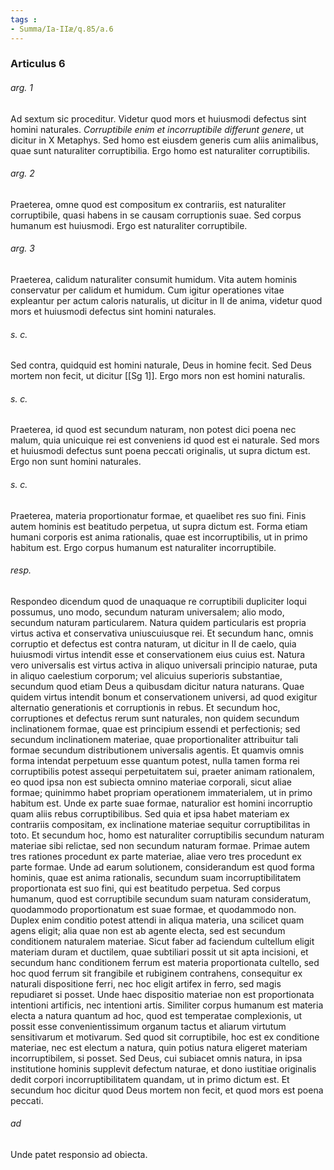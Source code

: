 ```yaml
---
tags : 
- Summa/Ia-IIæ/q.85/a.6
---
```


### Articulus 6

###### arg. 1
Ad sextum sic proceditur. Videtur quod mors et huiusmodi defectus sint homini naturales. *Corruptibile enim et incorruptibile differunt genere*, ut dicitur in X Metaphys. Sed homo est eiusdem generis cum aliis animalibus, quae sunt naturaliter corruptibilia. Ergo homo est naturaliter corruptibilis.

###### arg. 2
Praeterea, omne quod est compositum ex contrariis, est naturaliter corruptibile, quasi habens in se causam corruptionis suae. Sed corpus humanum est huiusmodi. Ergo est naturaliter corruptibile.

###### arg. 3
Praeterea, calidum naturaliter consumit humidum. Vita autem hominis conservatur per calidum et humidum. Cum igitur operationes vitae expleantur per actum caloris naturalis, ut dicitur in II de anima, videtur quod mors et huiusmodi defectus sint homini naturales.

###### s. c.
Sed contra, quidquid est homini naturale, Deus in homine fecit. Sed Deus mortem non fecit, ut dicitur [[Sg 1]]. Ergo mors non est homini naturalis.

###### s. c.
Praeterea, id quod est secundum naturam, non potest dici poena nec malum, quia unicuique rei est conveniens id quod est ei naturale. Sed mors et huiusmodi defectus sunt poena peccati originalis, ut supra dictum est. Ergo non sunt homini naturales.

###### s. c.
Praeterea, materia proportionatur formae, et quaelibet res suo fini. Finis autem hominis est beatitudo perpetua, ut supra dictum est. Forma etiam humani corporis est anima rationalis, quae est incorruptibilis, ut in primo habitum est. Ergo corpus humanum est naturaliter incorruptibile.

###### resp.
Respondeo dicendum quod de unaquaque re corruptibili dupliciter loqui possumus, uno modo, secundum naturam universalem; alio modo, secundum naturam particularem. Natura quidem particularis est propria virtus activa et conservativa uniuscuiusque rei. Et secundum hanc, omnis corruptio et defectus est contra naturam, ut dicitur in II de caelo, quia huiusmodi virtus intendit esse et conservationem eius cuius est. Natura vero universalis est virtus activa in aliquo universali principio naturae, puta in aliquo caelestium corporum; vel alicuius superioris substantiae, secundum quod etiam Deus a quibusdam dicitur natura naturans. Quae quidem virtus intendit bonum et conservationem universi, ad quod exigitur alternatio generationis et corruptionis in rebus. Et secundum hoc, corruptiones et defectus rerum sunt naturales, non quidem secundum inclinationem formae, quae est principium essendi et perfectionis; sed secundum inclinationem materiae, quae proportionaliter attribuitur tali formae secundum distributionem universalis agentis. Et quamvis omnis forma intendat perpetuum esse quantum potest, nulla tamen forma rei corruptibilis potest assequi perpetuitatem sui, praeter animam rationalem, eo quod ipsa non est subiecta omnino materiae corporali, sicut aliae formae; quinimmo habet propriam operationem immaterialem, ut in primo habitum est. Unde ex parte suae formae, naturalior est homini incorruptio quam aliis rebus corruptibilibus. Sed quia et ipsa habet materiam ex contrariis compositam, ex inclinatione materiae sequitur corruptibilitas in toto. Et secundum hoc, homo est naturaliter corruptibilis secundum naturam materiae sibi relictae, sed non secundum naturam formae. Primae autem tres rationes procedunt ex parte materiae, aliae vero tres procedunt ex parte formae. Unde ad earum solutionem, considerandum est quod forma hominis, quae est anima rationalis, secundum suam incorruptibilitatem proportionata est suo fini, qui est beatitudo perpetua. Sed corpus humanum, quod est corruptibile secundum suam naturam consideratum, quodammodo proportionatum est suae formae, et quodammodo non. Duplex enim conditio potest attendi in aliqua materia, una scilicet quam agens eligit; alia quae non est ab agente electa, sed est secundum conditionem naturalem materiae. Sicut faber ad faciendum cultellum eligit materiam duram et ductilem, quae subtiliari possit ut sit apta incisioni, et secundum hanc conditionem ferrum est materia proportionata cultello, sed hoc quod ferrum sit frangibile et rubiginem contrahens, consequitur ex naturali dispositione ferri, nec hoc eligit artifex in ferro, sed magis repudiaret si posset. Unde haec dispositio materiae non est proportionata intentioni artificis, nec intentioni artis. Similiter corpus humanum est materia electa a natura quantum ad hoc, quod est temperatae complexionis, ut possit esse convenientissimum organum tactus et aliarum virtutum sensitivarum et motivarum. Sed quod sit corruptibile, hoc est ex conditione materiae, nec est electum a natura, quin potius natura eligeret materiam incorruptibilem, si posset. Sed Deus, cui subiacet omnis natura, in ipsa institutione hominis supplevit defectum naturae, et dono iustitiae originalis dedit corpori incorruptibilitatem quandam, ut in primo dictum est. Et secundum hoc dicitur quod Deus mortem non fecit, et quod mors est poena peccati.

###### ad 
Unde patet responsio ad obiecta.

